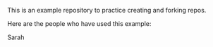 This is an example repository to practice creating and forking repos.

Here are the people who have used this example:

Sarah

